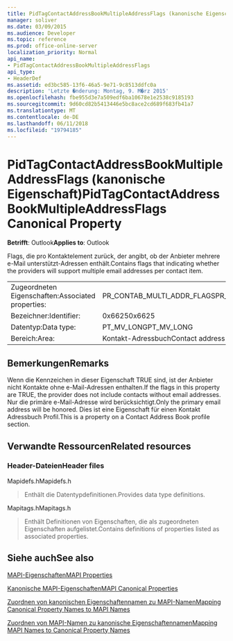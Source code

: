 ```yaml
---
title: PidTagContactAddressBookMultipleAddressFlags (kanonische Eigenschaft)
manager: soliver
ms.date: 03/09/2015
ms.audience: Developer
ms.topic: reference
ms.prod: office-online-server
localization_priority: Normal
api_name:
- PidTagContactAddressBookMultipleAddressFlags
api_type:
- HeaderDef
ms.assetid: ed3bc585-13f6-46a5-9e71-9c8513ddfc0a
description: 'Letzte �nderung: Montag, 9. M�rz 2015'
ms.openlocfilehash: fbe955d3e7a509edf6ba10678e1e2538c9185193
ms.sourcegitcommit: 9d60cd82b5413446e5bc8ace2cd689f683fb41a7
ms.translationtype: MT
ms.contentlocale: de-DE
ms.lasthandoff: 06/11/2018
ms.locfileid: "19794185"
---
```

# <a name="pidtagcontactaddressbookmultipleaddressflags-canonical-property"></a><span data-ttu-id="26112-103">PidTagContactAddressBookMultipleAddressFlags (kanonische Eigenschaft)</span><span class="sxs-lookup"><span data-stu-id="26112-103">PidTagContactAddressBookMultipleAddressFlags Canonical Property</span></span>

  
  
<span data-ttu-id="26112-104">**Betrifft**: Outlook</span><span class="sxs-lookup"><span data-stu-id="26112-104">**Applies to**: Outlook</span></span> 
  
<span data-ttu-id="26112-105">Flags, die pro Kontaktelement zurück, der angibt, ob der Anbieter mehrere e-Mail unterstützt-Adressen enthält.</span><span class="sxs-lookup"><span data-stu-id="26112-105">Contains flags that indicating whether the providers will support multiple email addresses per contact item.</span></span>
  
|||
|:-----|:-----|
|<span data-ttu-id="26112-106">Zugeordneten Eigenschaften:</span><span class="sxs-lookup"><span data-stu-id="26112-106">Associated properties:</span></span>  <br/> |<span data-ttu-id="26112-107">PR_CONTAB_MULTI_ADDR_FLAGS</span><span class="sxs-lookup"><span data-stu-id="26112-107">PR_CONTAB_MULTI_ADDR_FLAGS</span></span>  <br/> |
|<span data-ttu-id="26112-108">Bezeichner:</span><span class="sxs-lookup"><span data-stu-id="26112-108">Identifier:</span></span>  <br/> |<span data-ttu-id="26112-109">0x6625</span><span class="sxs-lookup"><span data-stu-id="26112-109">0x6625</span></span>  <br/> |
|<span data-ttu-id="26112-110">Datentyp:</span><span class="sxs-lookup"><span data-stu-id="26112-110">Data type:</span></span>  <br/> |<span data-ttu-id="26112-111">PT_MV_LONG</span><span class="sxs-lookup"><span data-stu-id="26112-111">PT_MV_LONG</span></span>  <br/> |
|<span data-ttu-id="26112-112">Bereich:</span><span class="sxs-lookup"><span data-stu-id="26112-112">Area:</span></span>  <br/> |<span data-ttu-id="26112-113">Kontakt-Adressbuch</span><span class="sxs-lookup"><span data-stu-id="26112-113">Contact address book</span></span>  <br/> |
   
## <a name="remarks"></a><span data-ttu-id="26112-114">Bemerkungen</span><span class="sxs-lookup"><span data-stu-id="26112-114">Remarks</span></span>

<span data-ttu-id="26112-115">Wenn die Kennzeichen in dieser Eigenschaft TRUE sind, ist der Anbieter nicht Kontakte ohne e-Mail-Adressen enthalten.</span><span class="sxs-lookup"><span data-stu-id="26112-115">If the flags in this property are TRUE, the provider does not include contacts without email addresses.</span></span> <span data-ttu-id="26112-116">Nur die primäre e-Mail-Adresse wird berücksichtigt.</span><span class="sxs-lookup"><span data-stu-id="26112-116">Only the primary email address will be honored.</span></span> <span data-ttu-id="26112-117">Dies ist eine Eigenschaft für einen Kontakt Adressbuch Profil.</span><span class="sxs-lookup"><span data-stu-id="26112-117">This is a property on a Contact Address Book profile section.</span></span>
  
## <a name="related-resources"></a><span data-ttu-id="26112-118">Verwandte Ressourcen</span><span class="sxs-lookup"><span data-stu-id="26112-118">Related resources</span></span>

### <a name="header-files"></a><span data-ttu-id="26112-119">Header-Dateien</span><span class="sxs-lookup"><span data-stu-id="26112-119">Header files</span></span>

<span data-ttu-id="26112-120">Mapidefs.h</span><span class="sxs-lookup"><span data-stu-id="26112-120">Mapidefs.h</span></span>
  
> <span data-ttu-id="26112-121">Enthält die Datentypdefinitionen.</span><span class="sxs-lookup"><span data-stu-id="26112-121">Provides data type definitions.</span></span>
    
<span data-ttu-id="26112-122">Mapitags.h</span><span class="sxs-lookup"><span data-stu-id="26112-122">Mapitags.h</span></span>
  
> <span data-ttu-id="26112-123">Enthält Definitionen von Eigenschaften, die als zugeordneten Eigenschaften aufgelistet.</span><span class="sxs-lookup"><span data-stu-id="26112-123">Contains definitions of properties listed as associated properties.</span></span>
    
## <a name="see-also"></a><span data-ttu-id="26112-124">Siehe auch</span><span class="sxs-lookup"><span data-stu-id="26112-124">See also</span></span>



[<span data-ttu-id="26112-125">MAPI-Eigenschaften</span><span class="sxs-lookup"><span data-stu-id="26112-125">MAPI Properties</span></span>](mapi-properties.md)
  
[<span data-ttu-id="26112-126">Kanonische MAPI-Eigenschaften</span><span class="sxs-lookup"><span data-stu-id="26112-126">MAPI Canonical Properties</span></span>](mapi-canonical-properties.md)
  
[<span data-ttu-id="26112-127">Zuordnen von kanonischen Eigenschaftennamen zu MAPI-Namen</span><span class="sxs-lookup"><span data-stu-id="26112-127">Mapping Canonical Property Names to MAPI Names</span></span>](mapping-canonical-property-names-to-mapi-names.md)
  
[<span data-ttu-id="26112-128">Zuordnen von MAPI-Namen zu kanonische Eigenschaftennamen</span><span class="sxs-lookup"><span data-stu-id="26112-128">Mapping MAPI Names to Canonical Property Names</span></span>](mapping-mapi-names-to-canonical-property-names.md)

